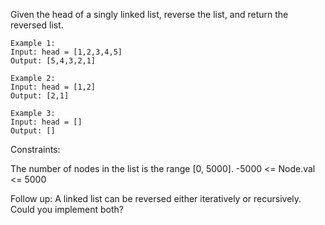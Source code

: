 Given the head of a singly linked list, reverse the list, and return the reversed list.
```
Example 1:
Input: head = [1,2,3,4,5]
Output: [5,4,3,2,1]

Example 2:
Input: head = [1,2]
Output: [2,1]

Example 3:
Input: head = []
Output: []
```
Constraints:

The number of nodes in the list is the range [0, 5000].
-5000 <= Node.val <= 5000


Follow up: A linked list can be reversed either iteratively or recursively. Could you implement both?
